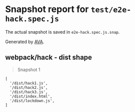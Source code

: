 # Snapshot report for `test/e2e-hack.spec.js`

The actual snapshot is saved in `e2e-hack.spec.js.snap`.

Generated by [AVA](https://avajs.dev).

## webpack/hack - dist shape

> Snapshot 1

    [
      '/dist/hack1.js',
      '/dist/hack2.js',
      '/dist/hack3.js',
      '/dist/index.html',
      '/dist/lockdown.js',
    ]
